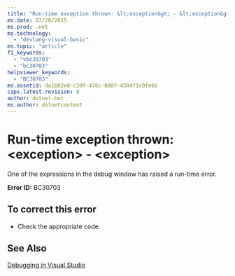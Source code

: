 ```yaml
---
title: "Run-time exception thrown: &lt;exception&gt; - &lt;exception&gt;"
ms.date: 07/20/2015
ms.prod: .net
ms.technology: 
  - "devlang-visual-basic"
ms.topic: "article"
f1_keywords: 
  - "vbc30703"
  - "bc30703"
helpviewer_keywords: 
  - "BC30703"
ms.assetid: da1b82ed-c39f-476c-8ddf-4504f1c9fe66
caps.latest.revision: 8
author: dotnet-bot
ms.author: dotnetcontent
---
```

# Run-time exception thrown: &lt;exception&gt; - &lt;exception&gt;
One of the expressions in the debug window has raised a run-time error.  
  
 **Error ID:** BC30703  
  
## To correct this error  
  
-   Check the appropriate code.  
  
## See Also  
 [Debugging in Visual Studio](/visualstudio/debugger/debugging-in-visual-studio)
